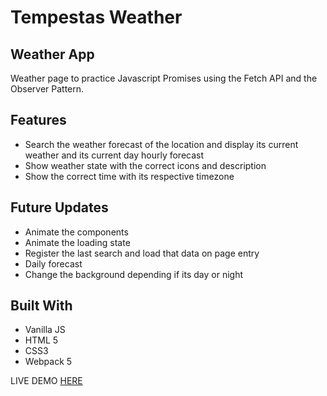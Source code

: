 # Tempestas Weather

## Weather App

Weather page to practice Javascript Promises using the Fetch API and the Observer Pattern.

## Features

- Search the weather forecast of the location and display its current weather and its current day hourly forecast
- Show weather state with the correct icons and description
- Show the correct time with its respective timezone

## Future Updates

- Animate the components
- Animate the loading state
- Register the last search and load that data on page entry
- Daily forecast
- Change the background depending if its day or night

## Built With

- Vanilla JS
- HTML 5
- CSS3
- Webpack 5

LIVE DEMO [HERE](https://nefrodzv.github.io/tempestas-weather/)
